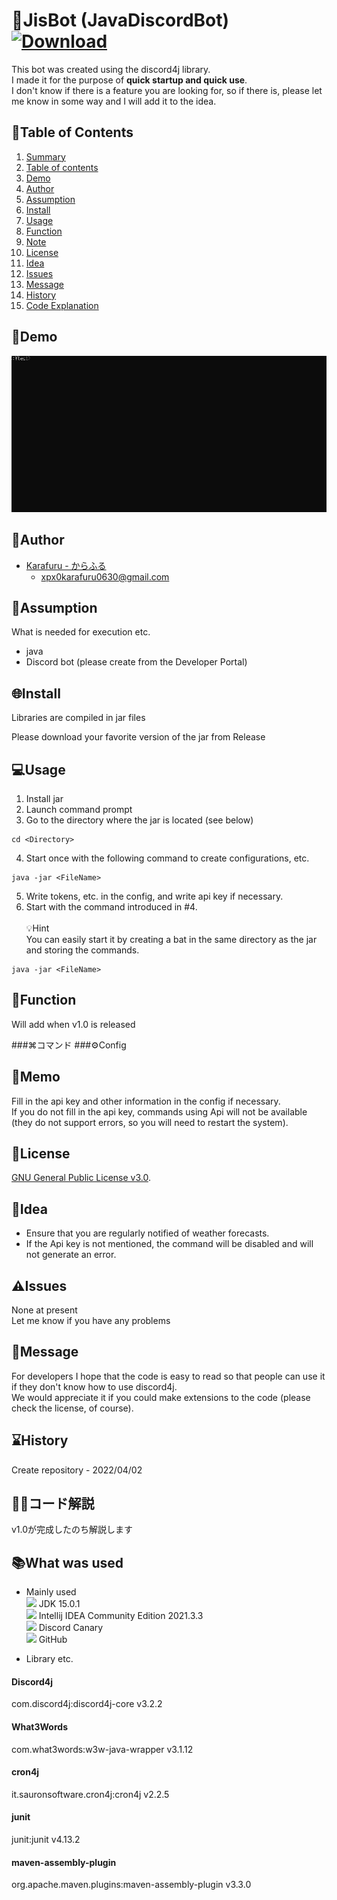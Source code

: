 <a id="chapter1"></a>
# 🤖JisBot (JavaDiscordBot) [![Download][badge]][link]

[badge]: https://img.shields.io/badge/-%E3%83%80%E3%82%A6%E3%83%B3%E3%83%AD%E3%83%BC%E3%83%89-4FC08D.svg?logo=&style=plastic
[link]: https://github.com/Karafuru0630XpX/JisBot/releases
This bot was created using the discord4j library.    
I made it for the purpose of **quick startup and quick use**.  
I don't know if there is a feature you are looking for, so if there is, please let me know in some way and I will add it to the idea.

<a id="chapter2"></a>
## 🎈Table of Contents

1. [Summary](#chapter1)
2. [Table of contents](#chapter2)
3. [Demo](#chapter3)
4. [Author](#chapter5)
5. [Assumption](#chapter6)
6. [Install](#chapter7)
7. [Usage](#chapter8)
8. [Function](#chapter)
9. [Note](#chapter9)
10. [License](#chapter10)
11. [Idea](#chapter11)
12. [Issues](#chapter12)
13. [Message](#chapter13)
14. [History](#chapter14)
15. [Code Explanation](#chapter15)


<a id="chapter3"></a>
## 👀Demo

![gif](https://github.com/Karafuru0630XpX/JisBot/blob/master/assets/demo.gif)

<a id="chapter5"></a>
## 🔨Author

* [Karafuru - からふる](https://github.com/Karafuru0630XpX/)
    * xpx0karafuru0630@gmail.com

<a id="chapter6"></a>
## 🍌Assumption

What is needed for execution etc.

* java
* Discord bot (please create from the Developer Portal)

<a id="chapter7"></a>
## 🌐Install

Libraries are compiled in jar files

Please download your favorite version of the jar from Release

<a id="chapter8"></a>
## 💻Usage

1. Install jar
2. Launch command prompt
3. Go to the directory where the jar is located (see below)
```
cd <Directory>
```
4.  Start once with the following command to create configurations, etc.
```
java -jar <FileName>
```
5. Write tokens, etc. in the config, and write api key if necessary.
6. Start with the command introduced in #4.<br><br>
   💡Hint  
   You can easily start it by creating a bat in the same directory as the jar and storing the commands.
```
java -jar <FileName>
```

<a id="chapter"></a>
## 📒Function
Will add when v1.0 is released

###⌘コマンド
###⚙️Config

<a id="chapter9"></a>
## 📝Memo

Fill in the api key and other information in the config if necessary.  
If you do not fill in the api key, commands using Api will not be available (they do not support errors, so you will need to restart the system).

<a id="chapter10"></a>
## 📜License

[GNU General Public License v3.0](https://ja.wikipedia.org/wiki/GNU_General_Public_License).

<a id="chapter11"></a>
## 💭Idea
* Ensure that you are regularly notified of weather forecasts.
* If the Api key is not mentioned, the command will be disabled and will not generate an error.

<a id="chapter12"></a>
## ⚠Issues
None at present  
Let me know if you have any problems

<a id="chapter13"></a>
## 💬Message
For developers
I hope that the code is easy to read so that people can use it if they don't know how to use discord4j.  
We would appreciate it if you could make extensions to the code (please check the license, of course).

<a id="chapter14"></a>
## ⌛History

Create repository - 2022/04/02

<a id="chapter15"></a>
## 👨‍🏫コード解説

v1.0が完成したのち解説します

## 📚What was used
* Mainly used  
  <img src="https://img.shields.io/badge/-Java-007396.svg?logo=java&style=plastic"> JDK 15.0.1<br>
  <img src="https://img.shields.io/badge/-Intellij%20IDEA-000000.svg?logo=intellijidea&style=plastic"> Intellij IDEA Community Edition 2021.3.3<br>
  <img src="https://img.shields.io/badge/-Discord-7289DA.svg?logo=discord&style=plastic"> Discord Canary<br>
  <img src="https://img.shields.io/badge/-Github-181717.svg?logo=github&style=plastic"> GitHub<br>

* Library etc.
#### Discord4j
com.discord4j:discord4j-core  v3.2.2
#### What3Words
com.what3words:w3w-java-wrapper v3.1.12
#### cron4j
it.sauronsoftware.cron4j:cron4j v2.2.5
#### junit
junit:junit v4.13.2
#### maven-assembly-plugin
org.apache.maven.plugins:maven-assembly-plugin v3.3.0
